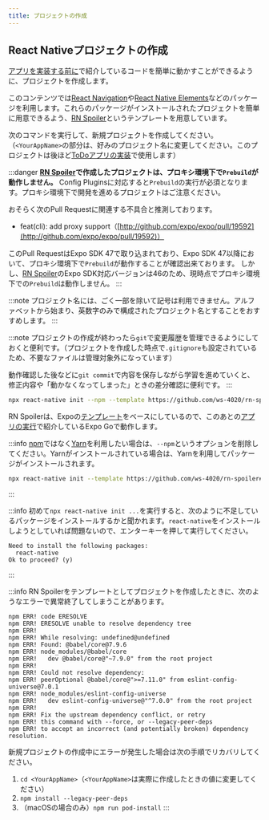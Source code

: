 ```yaml
---
title: プロジェクトの作成
---
```


## React Nativeプロジェクトの作成

[アプリを実装する前に](../basic-concepts.mdx)で紹介しているコードを簡単に動かすことができるように、プロジェクトを作成します。

このコンテンツでは[React Navigation](https://reactnavigation.org/)や[React Native Elements](https://reactnativeelements.com/)などのパッケージを利用します。これらのパッケージがインストールされたプロジェクトを簡単に用意できるよう、[RN Spoiler](https://github.com/ws-4020/rn-spoiler)というテンプレートを用意しています。

次のコマンドを実行して、新規プロジェクトを作成してください。（`<YourAppName>`の部分は、好みのプロジェクト名に変更してください。このプロジェクトは後ほど[ToDoアプリの実装](../todo-app.md)で使用します）

:::danger
**[RN Spoiler](https://github.com/ws-4020/rn-spoiler)で作成したプロジェクトは、プロキシ環境下で`Prebuild`が動作しません。**
Config Pluginsに対応すると`Prebuild`の実行が必須となります。プロキシ環境下で開発を進めるプロジェクトはご注意ください。

おそらく次のPull Requestに関連する不具合と推測しております。

- feat(cli): add proxy support（[http://github.com/expo/expo/pull/19592](http://github.com/expo/expo/pull/19592)）

このPull RequestはExpo SDK 47で取り込まれており、Expo SDK 47以降において、プロキシ環境下で`Prebuild`が動作することが確認出来ております。
しかし、[RN Spoiler](https://github.com/ws-4020/rn-spoiler)のExpo SDK対応バージョンは46のため、現時点でプロキシ環境下での`Prebuild`は動作しません。
:::

:::note
プロジェクト名には、ごく一部を除いて記号は利用できません。アルファベットから始まり、英数字のみで構成されたプロジェクト名とすることをおすすめします。
:::

:::note
プロジェクトの作成が終わったら`git`で変更履歴を管理できるようにしておくと便利です。（プロジェクトを作成した時点で`.gitignore`も設定されているため、不要なファイルは管理対象外になっています）

動作確認した後などに`git commit`で内容を保存しながら学習を進めていくと、修正内容や「動かなくなってしまった」ときの差分確認に便利です。
:::

```bash
npx react-native init --npm --template https://github.com/ws-4020/rn-spoiler#{@inject: rnSpoilerTag} <YourAppName>
```

RN Spoilerは、Expoの[テンプレート](https://github.com/expo/expo/tree/master/templates)をベースにしているので、このあとの[アプリの実行](./launch-created-app.mdx)で紹介しているExpo Goで動作します。

:::info
[npm](https://www.npmjs.com/)ではなく[Yarn](https://yarnpkg.com/)を利用したい場合は、`--npm`というオプションを削除してください。Yarnがインストールされている場合は、Yarnを利用してパッケージがインストールされます。

```bash
npx react-native init --template https://github.com/ws-4020/rn-spoiler#{@inject: rnSpoilerTag} <YourAppName>
```

:::

:::info
初めて`npx react-native init ...`を実行すると、次のように不足しているパッケージをインストールするかと聞かれます。`react-native`をインストールしようとしていれば問題ないので、エンターキーを押して実行してください。

```console
Need to install the following packages:
  react-native
Ok to proceed? (y)
```

:::

:::info
RN Spoilerをテンプレートとしてプロジェクトを作成したときに、次のようなエラーで異常終了してしまうことがあります。

```console
npm ERR! code ERESOLVE
npm ERR! ERESOLVE unable to resolve dependency tree
npm ERR!
npm ERR! While resolving: undefined@undefined
npm ERR! Found: @babel/core@7.9.6
npm ERR! node_modules/@babel/core
npm ERR!   dev @babel/core@"~7.9.0" from the root project
npm ERR!
npm ERR! Could not resolve dependency:
npm ERR! peerOptional @babel/core@">=7.11.0" from eslint-config-universe@7.0.1
npm ERR! node_modules/eslint-config-universe
npm ERR!   dev eslint-config-universe@"^7.0.0" from the root project
npm ERR!
npm ERR! Fix the upstream dependency conflict, or retry
npm ERR! this command with --force, or --legacy-peer-deps
npm ERR! to accept an incorrect (and potentially broken) dependency resolution.
```

新規プロジェクトの作成中にエラーが発生した場合は次の手順でリカバリしてください。

1. `cd <YourAppName>`（`<YourAppName>`は実際に作成したときの値に変更してください）
2. `npm install --legacy-peer-deps`
3. （macOSの場合のみ）`npm run pod-install`
:::
